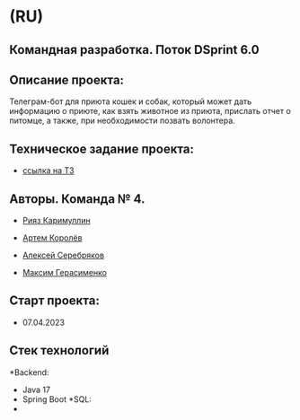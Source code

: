 # (RU)
## Командная разработка. Поток DSprint 6.0


## Описание проекта:

Телеграм-бот для приюта кошек и собак, который может дать информацию о приюте, как взять животное из приюта, прислать отчет о питомце, а также, при необходимости позвать волонтера.


## Техническое задание проекта:

- [ссылка на ТЗ](https://skyengpublic.notion.site/47bcac1b049f4af6b351e2ab5d05afb4)


## Авторы. Команда № 4.

- [Рияз Каримуллин](https://github.com/Don1ns)

- [Артем Королёв](https://github.com/Jappananny)

- [Алексей Серебряков](https://github.com/Serebryakov-A-E)

- [Максим Герасименко](https://github.com/Maximilyan91)


## Старт проекта: 

- 07.04.2023


## Стек технологий

*Backend:
  - Java 17
  - Spring Boot
*SQL:
  -

